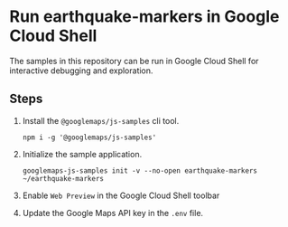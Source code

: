# Run earthquake-markers in Google Cloud Shell

The samples in this repository can be run in Google Cloud Shell for interactive debugging and exploration.

## Steps

1. Install the `@googlemaps/js-samples` cli tool.

    ```
    npm i -g '@googlemaps/js-samples'
    ```
1. Initialize the sample application. 
    ```
    googlemaps-js-samples init -v --no-open earthquake-markers ~/earthquake-markers
    ```
1. Enable `Web Preview` in the Google Cloud Shell toolbar
1. Update the Google Maps API key in the `.env` file.
